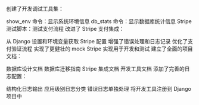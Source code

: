创建了开发调试工具集：

show_env 命令：显示系统环境信息
db_stats 命令：显示数据库统计信息
Stripe 测试脚本：测试支付流程
改进了 Stripe 支付集成：

从 Django 设置和环境变量获取 Stripe 配置
增强了错误处理和日志记录
优化了支付验证流程
实现了更健壮的 mock Stripe 实现用于开发和测试
建立了全面的项目文档：

数据库设计文档
数据库迁移指南
Stripe 集成文档
开发工具文档
添加了完善的日志配置：

结构化日志输出
应用级别日志分类
错误日志单独处理
将开发工具注册到 Django 项目中